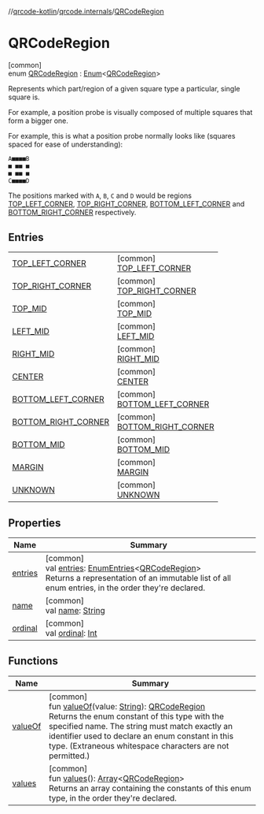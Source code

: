 //[qrcode-kotlin](../../../index.md)/[qrcode.internals](../index.md)/[QRCodeRegion](index.md)

# QRCodeRegion

[common]\
enum [QRCodeRegion](index.md) : [Enum](https://kotlinlang.org/api/latest/jvm/stdlib/kotlin-stdlib/kotlin/-enum/index.html)&lt;[QRCodeRegion](index.md)&gt; 

Represents which part/region of a given square type a particular, single square is.

For example, a position probe is visually composed of multiple squares that form a bigger one.

For example, this is what a position probe normally looks like (squares spaced for ease of understanding):

```kotlin
A■■■■B
■ ■■ ■
■ ■■ ■
C■■■■D
```

The positions marked with `A`, `B`, `C` and `D` would be regions [TOP_LEFT_CORNER](-t-o-p_-l-e-f-t_-c-o-r-n-e-r/index.md), [TOP_RIGHT_CORNER](-t-o-p_-r-i-g-h-t_-c-o-r-n-e-r/index.md), [BOTTOM_LEFT_CORNER](-b-o-t-t-o-m_-l-e-f-t_-c-o-r-n-e-r/index.md) and [BOTTOM_RIGHT_CORNER](-b-o-t-t-o-m_-r-i-g-h-t_-c-o-r-n-e-r/index.md) respectively.

## Entries

| | |
|---|---|
| [TOP_LEFT_CORNER](-t-o-p_-l-e-f-t_-c-o-r-n-e-r/index.md) | [common]<br>[TOP_LEFT_CORNER](-t-o-p_-l-e-f-t_-c-o-r-n-e-r/index.md) |
| [TOP_RIGHT_CORNER](-t-o-p_-r-i-g-h-t_-c-o-r-n-e-r/index.md) | [common]<br>[TOP_RIGHT_CORNER](-t-o-p_-r-i-g-h-t_-c-o-r-n-e-r/index.md) |
| [TOP_MID](-t-o-p_-m-i-d/index.md) | [common]<br>[TOP_MID](-t-o-p_-m-i-d/index.md) |
| [LEFT_MID](-l-e-f-t_-m-i-d/index.md) | [common]<br>[LEFT_MID](-l-e-f-t_-m-i-d/index.md) |
| [RIGHT_MID](-r-i-g-h-t_-m-i-d/index.md) | [common]<br>[RIGHT_MID](-r-i-g-h-t_-m-i-d/index.md) |
| [CENTER](-c-e-n-t-e-r/index.md) | [common]<br>[CENTER](-c-e-n-t-e-r/index.md) |
| [BOTTOM_LEFT_CORNER](-b-o-t-t-o-m_-l-e-f-t_-c-o-r-n-e-r/index.md) | [common]<br>[BOTTOM_LEFT_CORNER](-b-o-t-t-o-m_-l-e-f-t_-c-o-r-n-e-r/index.md) |
| [BOTTOM_RIGHT_CORNER](-b-o-t-t-o-m_-r-i-g-h-t_-c-o-r-n-e-r/index.md) | [common]<br>[BOTTOM_RIGHT_CORNER](-b-o-t-t-o-m_-r-i-g-h-t_-c-o-r-n-e-r/index.md) |
| [BOTTOM_MID](-b-o-t-t-o-m_-m-i-d/index.md) | [common]<br>[BOTTOM_MID](-b-o-t-t-o-m_-m-i-d/index.md) |
| [MARGIN](-m-a-r-g-i-n/index.md) | [common]<br>[MARGIN](-m-a-r-g-i-n/index.md) |
| [UNKNOWN](-u-n-k-n-o-w-n/index.md) | [common]<br>[UNKNOWN](-u-n-k-n-o-w-n/index.md) |

## Properties

| Name | Summary |
|---|---|
| [entries](entries.md) | [common]<br>val [entries](entries.md): [EnumEntries](https://kotlinlang.org/api/latest/jvm/stdlib/kotlin-stdlib/kotlin.enums/-enum-entries/index.html)&lt;[QRCodeRegion](index.md)&gt;<br>Returns a representation of an immutable list of all enum entries, in the order they're declared. |
| [name](../../qrcode.raw/-q-r-code-data-type/-d-e-f-a-u-l-t/index.md#-372974862%2FProperties%2F345188675) | [common]<br>val [name](../../qrcode.raw/-q-r-code-data-type/-d-e-f-a-u-l-t/index.md#-372974862%2FProperties%2F345188675): [String](https://kotlinlang.org/api/latest/jvm/stdlib/kotlin-stdlib/kotlin/-string/index.html) |
| [ordinal](../../qrcode.raw/-q-r-code-data-type/-d-e-f-a-u-l-t/index.md#-739389684%2FProperties%2F345188675) | [common]<br>val [ordinal](../../qrcode.raw/-q-r-code-data-type/-d-e-f-a-u-l-t/index.md#-739389684%2FProperties%2F345188675): [Int](https://kotlinlang.org/api/latest/jvm/stdlib/kotlin-stdlib/kotlin/-int/index.html) |

## Functions

| Name | Summary |
|---|---|
| [valueOf](value-of.md) | [common]<br>fun [valueOf](value-of.md)(value: [String](https://kotlinlang.org/api/latest/jvm/stdlib/kotlin-stdlib/kotlin/-string/index.html)): [QRCodeRegion](index.md)<br>Returns the enum constant of this type with the specified name. The string must match exactly an identifier used to declare an enum constant in this type. (Extraneous whitespace characters are not permitted.) |
| [values](values.md) | [common]<br>fun [values](values.md)(): [Array](https://kotlinlang.org/api/latest/jvm/stdlib/kotlin-stdlib/kotlin/-array/index.html)&lt;[QRCodeRegion](index.md)&gt;<br>Returns an array containing the constants of this enum type, in the order they're declared. |
